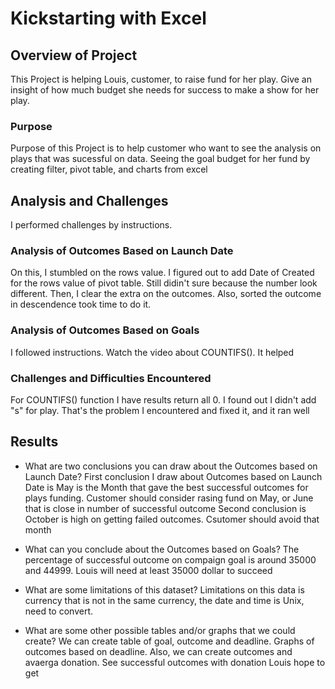 # Kickstarting with Excel

## Overview of Project
This Project is helping Louis, customer, to raise fund for her play. Give an insight of how much budget she needs for success to make a show for her play.
### Purpose
Purpose of this Project is to help customer who want to see the analysis on plays that was sucessful on data. Seeing the goal budget for her fund by creating filter, pivot table, and charts from excel
## Analysis and Challenges
I performed challenges by instructions. 
### Analysis of Outcomes Based on Launch Date
On this, I stumbled on the rows value. I figured out to add Date of Created for the rows value of pivot table. Still didin't sure because the number look different. Then, I clear the extra on the outcomes. Also, sorted the outcome in descendence took time to do it. 
### Analysis of Outcomes Based on Goals
I followed instructions. Watch the video about COUNTIFS(). It helped 
### Challenges and Difficulties Encountered
For COUNTIFS() function I have results return all 0. I found out I didn't add "s" for play. That's the problem I encountered and fixed it, and it ran well

## Results

- What are two conclusions you can draw about the Outcomes based on Launch Date?
First conclusion I draw about Outcomes based on Launch Date is May is the Month that gave the best successful outcomes for plays funding. Customer should consider rasing fund on May, or June that is close in number of successful outcome
Second conclusion is October is high on getting failed outcomes. Csutomer should avoid that month

- What can you conclude about the Outcomes based on Goals?
The percentage of successful outcome on compaign goal is around 35000 and 44999. Louis will need at least 35000 dollar to succeed 
- What are some limitations of this dataset?
Limitations on this data is currency that is not in the same currency, the date and time is Unix, need to convert. 
- What are some other possible tables and/or graphs that we could create?
We can create table of goal, outcome and deadline. Graphs of outcomes based on deadline. 
Also, we can create outcomes and avaerga donation. See successful outcomes with donation Louis hope to get